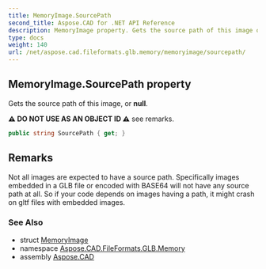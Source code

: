 ```yaml
---
title: MemoryImage.SourcePath
second_title: Aspose.CAD for .NET API Reference
description: MemoryImage property. Gets the source path of this image or null
type: docs
weight: 140
url: /net/aspose.cad.fileformats.glb.memory/memoryimage/sourcepath/
---
```

## MemoryImage.SourcePath property

Gets the source path of this image, or **null**.

**⚠️ DO NOT USE AS AN OBJECT ID ⚠️** see remarks.

```csharp
public string SourcePath { get; }
```

## Remarks

Not all images are expected to have a source path. Specifically images embedded in a GLB file or encoded with BASE64 will not have any source path at all. So if your code depends on images having a path, it might crash on gltf files with embedded images.

### See Also

* struct [MemoryImage](../)
* namespace [Aspose.CAD.FileFormats.GLB.Memory](../../memoryimage/)
* assembly [Aspose.CAD](../../../)


